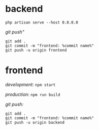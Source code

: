 # backend
`php artisan serve --host 0.0.0.0`
<br/>

*git push"*
```
git add .
git commit -m "frontend: %commit name%"
git push -u origin frontend

````
# frontend 
*development:*
`npm start`
<br/>

*production:*
`npm run build`
<br/>

*git push:*
```
git add .
git commit -m "frontend: %commit name%"
git push -u origin backend

````
